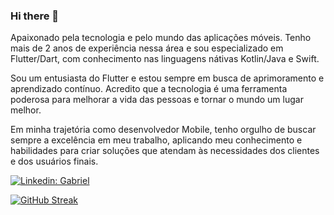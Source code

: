 ### Hi there 👋

Apaixonado pela tecnologia e pelo mundo das aplicações móveis. Tenho mais de 2 anos de experiência nessa área e sou especializado em Flutter/Dart, com conhecimento nas linguagens nátivas Kotlin/Java e Swift.

Sou um entusiasta do Flutter e estou sempre em busca de aprimoramento e aprendizado contínuo. Acredito que a tecnologia é uma ferramenta poderosa para melhorar a vida das pessoas e tornar o mundo um lugar melhor. 

Em minha trajetória como desenvolvedor Mobile, tenho orgulho de buscar sempre a excelência em meu trabalho, aplicando meu conhecimento e habilidades para criar soluções que atendam às necessidades dos clientes e dos usuários finais.

[![Linkedin: Gabriel](https://img.shields.io/badge/-Linkedin-blue?style=flat-square&logo=Linkedin&logoColor=white&link=https://www.linkedin.com/in/gabriel-bto/)](https://www.linkedin.com/in/gabriel-bto/)

[![GitHub Streak](https://github-readme-streak-stats.herokuapp.com?user=gabriel-brito&hide_border=true&border_radius=5)](https://git.io/streak-stats)
